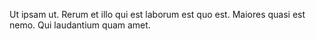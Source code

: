 Ut ipsam ut. Rerum et illo qui est laborum est quo est. Maiores quasi est nemo. Qui laudantium quam amet.